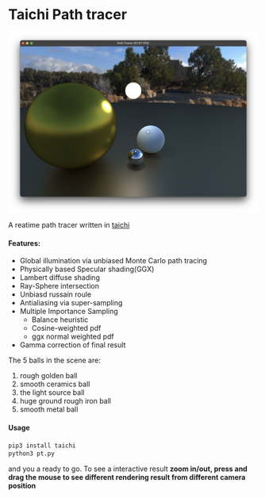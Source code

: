 # Taichi Path tracer

![](result.png)

A reatime path tracer written in [taichi](https://github.com/taichi-dev/taichi)

#### Features:
* Global illumination via unbiased Monte Carlo path tracing
* Physically based Specular shading(GGX)
* Lambert diffuse shading
* Ray-Sphere intersection
* Unbiasd russain roule 
* Antialiasing via super-sampling
* Multiple Importance Sampling
  * Balance heuristic 
  * Cosine-weighted pdf
  * ggx normal weighted pdf 
* Gamma correction of final result

The 5 balls in the scene are:
 1. rough golden ball
 2. smooth ceramics ball
 3. the light source ball
 4. huge ground rough iron ball
 5. smooth metal ball
#### Usage

```bash
pip3 install taichi
python3 pt.py
```

and you a ready to go.
To see a interactive result **zoom in/out, press and drag the mouse to see different rendering result from different camera position**
